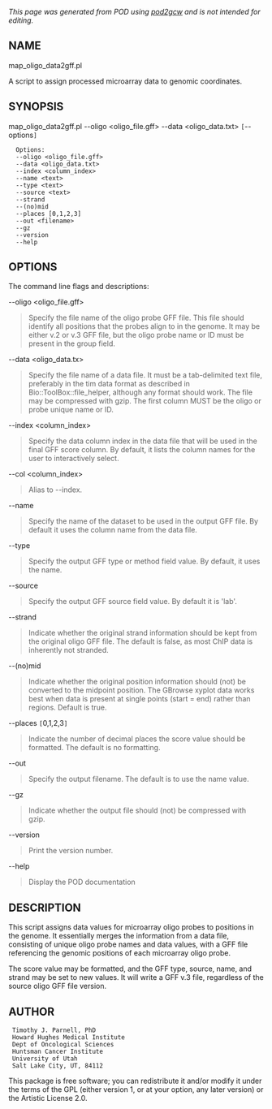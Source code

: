 _This page was generated from POD using [pod2gcw](http://code.google.com/p/pod2gcw) and is not intended for editing._

## NAME ##
map\_oligo\_data2gff.pl

A script to assign processed microarray data to genomic coordinates.

## SYNOPSIS ##
map\_oligo\_data2gff.pl --oligo <oligo\_file.gff> --data <oligo\_data.txt> `[`--options`]`

```
  Options:
  --oligo <oligo_file.gff>
  --data <oligo_data.txt>
  --index <column_index>
  --name <text>
  --type <text>
  --source <text>
  --strand
  --(no)mid
  --places [0,1,2,3]
  --out <filename> 
  --gz
  --version
  --help
```
## OPTIONS ##
The command line flags and descriptions:

--oligo <oligo\_file.gff>


> Specify the file name of the oligo probe GFF file. This file should identify  all positions that the probes align to in the genome. It may be either v.2 or  v.3 GFF file, but the oligo probe name or ID must be present in the group  field.

> 
--data <oligo\_data.tx>


> Specify the file name of a data file. It must be a tab-delimited text file, preferably in the tim data format as described in Bio::ToolBox::file\_helper,  although any format should work. The file may be compressed with gzip. The  first column MUST be the oligo or probe unique name or ID.

> 
--index <column\_index>


> Specify the data column index in the data file that will be used in the  final GFF score column. By default, it lists the column names for the user  to interactively select.

> 
--col <column\_index>


> Alias to --index.

> 
--name <text>


> Specify the name of the dataset to be used in the output GFF file. By default  it uses the column name from the data file.

> 
--type <text>


> Specify the output GFF type or method field value. By default, it uses the name.

> 
--source <text>


> Specify the output GFF source field value. By default it is 'lab'.

> 
--strand


> Indicate whether the original strand information should be kept from the  original oligo GFF file. The default is false, as most ChIP data is inherently  not stranded.

> 
--(no)mid


> Indicate whether the original position information should (not) be converted  to the midpoint position. The GBrowse xyplot data works best when data is  present at single points (start = end) rather than regions. Default is true.

> 
--places `[`0,1,2,3`]`


> Indicate the number of decimal places the score value should be formatted. The  default is no formatting.

> 
--out <filename>


> Specify the output filename. The default is to use the name value.

> 
--gz


> Indicate whether the output file should (not) be compressed with gzip.

> 
--version


> Print the version number.

> 
--help


> Display the POD documentation

> 
## DESCRIPTION ##
This script assigns data values for microarray oligo probes to positions in the  genome. It essentially merges the information from a data file, consisting of  unique oligo probe names and data values, with a GFF file referencing the  genomic positions of each microarray oligo probe.

The score value may be formatted, and the GFF type, source, name, and strand  may be set to new values. It will write a GFF v.3 file, regardless of the  source oligo GFF file version.

## AUTHOR ##
```
 Timothy J. Parnell, PhD
 Howard Hughes Medical Institute
 Dept of Oncological Sciences
 Huntsman Cancer Institute
 University of Utah
 Salt Lake City, UT, 84112
```
This package is free software; you can redistribute it and/or modify it under the terms of the GPL (either version 1, or at your option, any later version) or the Artistic License 2.0.

